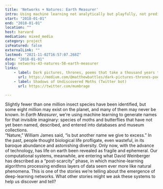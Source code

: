 ```yaml
---
title: 'Networks + Natures: Earth Measurer'
intro: Using machine learning not analytically but playfully, not predictively but expressively, to explore the enormity of biodiversity loss in the Anthropocene.
start: "2018-01-01"
end: "2018-01-01"
location: ""
host: harvard
mediation: mixed_media
category: project
isFeatured: false
externalLink: ""
lastmod: "2021-11-02T16:57:07.268Z"
date: "2018-01-01"
slug: networks-43-natures-58-earth-measurer
links:
    - label: Dark pictures, thrones, poems that take a thousand years to die&#58; algorithms, butterflies, and enigmas of extinction (Medium post)
      url: https://medium.com/@matthewbattles/dark-pictures-thrones-poems-that-take-a-thousand-years-to-die-algorithms-butterflies-and-a85a7e56065b
    - label: Shadows of Undiscovered Moths (Twitter bot)
      url: https://twitter.com/mumbrage

---
```

Slightly fewer than one million insect species have been identified, but some eight million may exist on the planet, and many of them may never be known. In <em>Earth Measurer</em>, we're using machine learning to generate names for that invisible imaginary: species of moths and butterflies that have not yet been named, described, and entered into databases and museum collections.  
“Nature,” William James said, “is but another name we give to excess.” In the past, people thought biological life profligate, even wasteful, in its baroque abundance and astonishing diversity. Only now, with the advance of technology, has life on earth been revealed as fragile and ephemeral. Our computational systems, meanwhile, are entering what David Weinberger has described as a “post-scarcity” phase, in which machine-learning algorithms processing endless layers of data seem ever more like natural phenomena.
This is one of the stories we’re telling about the emergence of deep-learning networks. What other stories might we ask these systems to help us discover and tell?